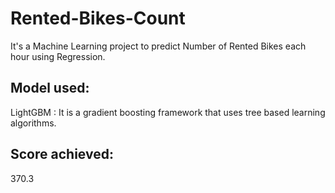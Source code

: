 # Rented-Bikes-Count

It's a Machine Learning project to predict Number of Rented Bikes each hour using Regression.

## Model used:
LightGBM : It is a gradient boosting framework that uses tree based learning algorithms.
## Score achieved:
370.3
